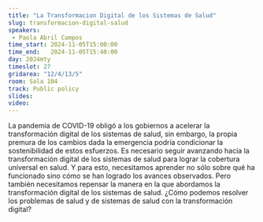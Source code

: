 ```yaml
---
title: "La Transformacion Digital de los Sistemas de Salud"
slug: transformacion-digital-salud
speakers:
 - Paola Abril Campos
time_start: 2024-11-05T15:00:00
time_end:   2024-11-05T15:40:00
day: 2024mty
timeslot: 27
gridarea: "12/4/13/5"
room: Sala 104
track: Public policy
slides: 
video: 
---
```



La pandemia de COVID-19 obligó a los gobiernos a acelerar la transformación digital de los sistemas de salud, sin embargo, la propia premura de los cambios dada la emergencia podría condicionar la sostenibilidad de estos esfuerzos. Es necesario seguir avanzando hacia la transformación digital de los sistemas de salud para lograr la cobertura universal en salud. Y para esto, necesitamos aprender no sólo sobre qué ha funcionado sino cómo se han logrado los avances observados. Pero también necesitamos repensar la manera en la que abordamos la transformación digital de los sistemas de salud. ¿Cómo podemos resolver los problemas de salud y de sistemas de salud con la transformación digital?